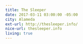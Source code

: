 ```yaml
---
title: The Sleeper
date: 2017-03-11 03:00:00 -05:00
city: Alameda
ext-url: http://thesleeper.info/
nice-url: thesleeper.info
living: true
---
```

